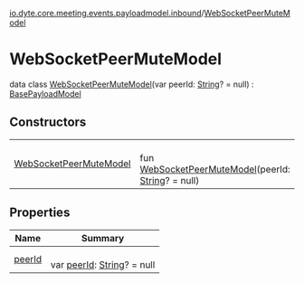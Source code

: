 [io.dyte.core.meeting.events.payloadmodel.inbound](../index.md)/[WebSocketPeerMuteModel](index.md)

# WebSocketPeerMuteModel


data class [WebSocketPeerMuteModel](index.md)(var peerId: [String](https://kotlinlang.org/api/latest/jvm/stdlib/kotlin/-string/index.html)? = null) : [BasePayloadModel](../../com.dyte.mobilecorekmm.meeting.events.payloadmodel/-base-payload-model/index.md)

## Constructors

| | |
|---|---|
| [WebSocketPeerMuteModel](-web-socket-peer-mute-model.md) | <br/>fun [WebSocketPeerMuteModel](-web-socket-peer-mute-model.md)(peerId: [String](https://kotlinlang.org/api/latest/jvm/stdlib/kotlin/-string/index.html)? = null) |

## Properties

| Name | Summary |
|---|---|
| [peerId](peer-id.md) | <br/>var [peerId](peer-id.md): [String](https://kotlinlang.org/api/latest/jvm/stdlib/kotlin/-string/index.html)? = null |
